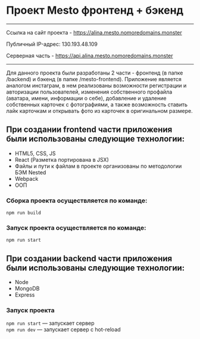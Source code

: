 # Проект Mesto фронтенд + бэкенд

_____________________________________________________________________________________________________________________________
Ссылка на сайт проекта - https://alina.mesto.nomoredomains.monster

Публичный IP-адрес: 130.193.48.109

Серверная часть - https://api.alina.mesto.nomoredomains.monster
_____________________________________________________________________________________________________________________________

Для данного проекта были разработаны 2 части - фронтенд (в папке /backend) и бэкенд (в папке /mesto-frontend).
Приложение является аналогом инстаграм, в нем реализованы возможности регистрации и авторизации пользователей, изменения собственного профайла (аватара, имени, информации о себе), добавление и удаление собственных карточек с фотографиями, а также возможность ставить лайк карточкам и открывать фото из карточек в оригинальном размере.

## При создании frontend части приложения были использованы следующие технологии:
* HTML5, CSS, JS
* React (Разметка портирована в JSX)
* Файлы и пути к файлам в проекте организованы по методологии БЭМ Nested
* Webpack
* ООП
### Сборка проекта осуществляется по команде: 
`npm run build`
### Запуск проекта осуществляется по команде:
`npm run start`

## При создании backend части приложения были использованы следующие технологии:
* Node
* MongoDB
* Express
### Запуск проекта
`npm run start` — запускает сервер   
`npm run dev` — запускает сервер с hot-reload
